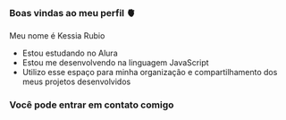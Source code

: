 ### Boas vindas ao meu perfil 🫀

Meu nome é Kessia Rubio

- Estou estudando no Alura
- Estou me desenvolvendo na linguagem JavaScript
- Utilizo esse espaço para minha organização e compartilhamento dos meus projetos desenvolvidos

### Você pode entrar em contato comigo

